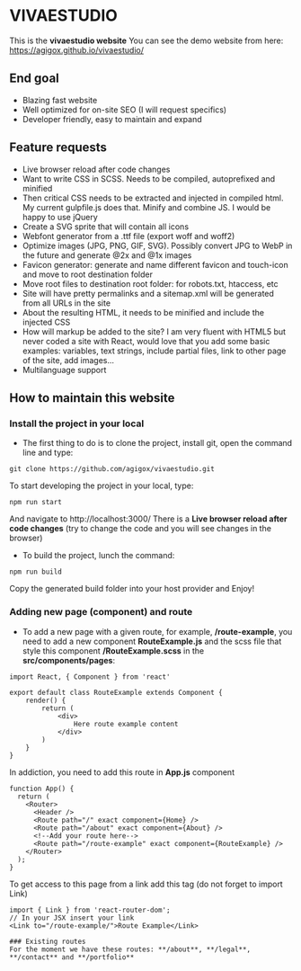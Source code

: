 # VIVAESTUDIO
This is the **vivaestudio website**
You can see the demo website from here: https://agigox.github.io/vivaestudio/

## End goal
- Blazing fast website
- Well optimized for on-site SEO (I will request specifics)
- Developer friendly, easy to maintain and expand

## Feature requests
- Live browser reload after code changes
- Want to write CSS in SCSS. Needs to be compiled, autoprefixed and minified
- Then critical CSS needs to be extracted and injected in compiled html. My current gulpfile.js does that.
Minify and combine JS. I would be happy to use jQuery
- Create a SVG sprite that will contain all icons
- Webfont generator from a .ttf file (export woff and woff2)
- Optimize images (JPG, PNG, GIF, SVG). Possibly convert JPG to WebP in the future and generate @2x and @1x images
- Favicon generator: generate and name different favicon and touch-icon and move to root destination folder
- Move root files to destination root folder: for robots.txt, htaccess, etc
- Site will have pretty permalinks and a sitemap.xml will be generated from all URLs in the site
- About the resulting HTML, it needs to be minified and include the injected CSS
- How will markup be added to the site? I am very fluent with HTML5 but never coded a site with React, would love that you add some basic examples: variables, text strings, include partial files, link to other page of the site, add images...
- Multilanguage support

## How to maintain this website

### Install the project in your local
- The first thing to do is to clone the project, install git, open the command line and type:
```
git clone https://github.com/agigox/vivaestudio.git
```
To start developing the project in your local, type:
```
npm run start
```
And navigate to http://localhost:3000/
There is a **Live browser reload after code changes** (try to change the code and you will see changes in the browser)
- To build the project, lunch the command:
```
npm run build
```
Copy the generated build folder into your host provider and Enjoy!


### Adding new page (component) and route
- To add a new page with a given route, for example, **/route-example**, you need to add a new component **RouteExample.js** and the scss file that style this component **/RouteExample.scss** in the **src/components/pages**:
```
import React, { Component } from 'react'

export default class RouteExample extends Component {
    render() {
        return (
            <div>
                Here route example content
            </div>
        )
    }
}

```
In addiction, you need to add this route in **App.js** component
```
function App() {
  return (
    <Router>
      <Header />
      <Route path="/" exact component={Home} />
      <Route path="/about" exact component={About} />
      <!--Add your route here-->
      <Route path="/route-example" exact component={RouteExample} />
    </Router>
  );
}
```
To get access to this page from a link add this tag (do not forget to import Link)
```
import { Link } from 'react-router-dom';
// In your JSX insert your link
<Link to="/route-example/">Route Example</Link>

### Existing routes
For the moment we have these routes: **/about**, **/legal**, **/contact** and **/portfolio**

